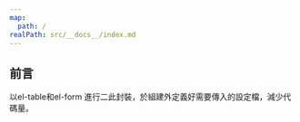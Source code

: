 ```yaml
---
map:
  path: /
realPath: src/__docs__/index.md
---
```


## 前言

以el-table和el-form 進行二此封裝，於組建外定義好需要傳入的設定檔，減少代碼量。
